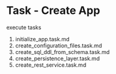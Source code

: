 # Task - Create App

execute tasks

1. initialize_app.task.md
2. create_configuration_files.task.md
3. create_sql_ddl_from_schema.task.md
4. create_persistence_layer.task.md
5. create_rest_service.task.md
